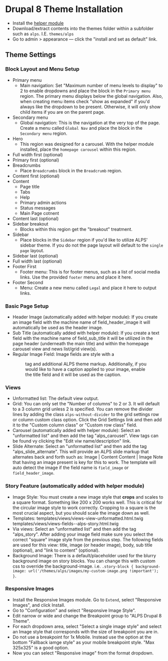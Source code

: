 # Drupal 8 Theme Installation
- Install the [helper module](https://github.com/adventistchurch/alps_drupal_helper)
- Download/extract contents into the themes folder within a subfolder such as `alps`. I.E. `themes/alps`
- Go to admin > appearance — click the "install and set as default" link.

## Theme Settings

### Block Layout and Menu Setup
- Primary menu 
  - Main navigation: Set "Maximum number of menu levels to display" to 2 to enable dropdowns and place the block in the `Primary menu` region. The primary menu displays below the global navigation. Also, when creating menu items check "show as expanded" if you'd always like the dropdown to be present. Otherwise, it will only show child items if you are on the parent page.
- Secondary menu
  - Global navigation: This is the navigation at the very top of the page. Create a menu called `Global Nav` and place the block in the `Secondary menu` region.
- Hero
  - This region was designed for a carousel. With the helper module installed, place the `homepage carousel` within this region.
- Full width first (optional)
- Primary first (optional)
- Breadcrumbs
  - Place `Breadcrumbs` block in the `Breadcrumb` region.
- Content first (optional)
- Content
  - Page title
  - Tabs
  - Help
  - Primary admin actions
  - Status messages
  - Main Page cotnent
- Content last (optional)
- Sidebar breakout
  - Blocks within this region get the "breakout" treatment.
- Sidebar
  - Place blocks in the `Sidebar` region if you'd like to utilize ALPS' sidebar theme. If you do not the page layout will default to the `single page` layout.
- Sidebar last (optional)
- Full width last (optional)
- Footer First
  - Footer menu: This is for footer menus, such as a list of social media links. Use the provided `footer` menu and place it here.
- Footer Second
  - Menu: Create a new menu called `Legal` and place it here to output links.

### Basic Page Setup
- Header Image (automatically added with helper module): If you create an image field with the machine name of field_header_image it will automatically be used as the header image. 
- Sub Title (automatically added with helper module): If you create a text field with the machine name of field_sub_title it will be utilized in the page header (underneath the main title) and within the homepage carousel view and news list/grid view(s).
- Regular Image Field: Image fields are style with a <figure> tag and additional ALPS theme markup. Additionally, if you would like to have a caption applied to your image, enable the title field and it will be used as the caption.


### Views
- Unformatted list: The default view output.
- Grid: You can only set the "Number of columns" to 2 or 3. It will default to a 3 column grid unless 2 is specified.
	You can remove the divider lines by adding the class `alps-without-divider` to the grid settings row or column custom class option. Click the Grid Settings link and then add it to the "Custom column class" or "Custom row class" field.
- Carousel (automatically added with helper module): Select an "unformatted list" and then add the tag "alps_carousel". View tags can be found vy clicking the "Edit viw name/description" link.
- Slide Alternate: Select an "unformatted list" and then add the tag "alps_slide_alternate". This will provide an ALPS slide markup that alternates back and forth such as:
Image | Content
Content | Image
Note that having an image present is key for this to work. The template will auto detect the image if the field name is `field_image` or `field_header_image`.

### Story Feature (automatically added with helper module)
- Image Style: You must create a new image style that **crops** and scales to a square format. Something like 200 x 200 works well. This is critical for the circular image style to work correctly. Cropping to a square is the most crucial aspect, but you should scale the image down as well.
- Templates: 
	templates/views/views-view-unformatted.html.twig
	templates/views/views-fields--alps-story.html.twig
- Via views: Select an "unformatted list" and then add the tag "alps_story". After adding your image field make sure you select the correct "square" image style from the previous step. The following fields are used for this view: title, image (or header image), body, sub title (optional), and "link to content" (optional).
- Background Image: There is a default/placeholder used for the blurry background image on story blocks. You can change this with custom css to override the background-image. i.e. `.story-block { background-image: url('/themes/alps/images/my-custom-image.png !important'); }`.

### Responsive Images
- Install the Responsive Images module. Go to `Extend`, select "Responsive Images", and click Install.
- Go to "Configuration" and select "Responsive Image Style".
- Edit narrow or wide and change the Breakpoint group to "ALPS Drupal 8 Theme".
- For each dropdown area, select "Select a single image style" and select an Image style that corresponds with the size of breakpoint you are in.
- Do not use a breakpoint for 1x Mobile. Instead use the option at the bottom "Fallback iamge style" as your mobile breakpoint style. "Max 325x325" is a good option.
- Now you can select "Responsive image" from the format dropdown.
